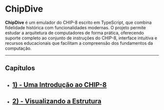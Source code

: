 # ChipDive

**ChipDive** é um emulador do CHIP-8 escrito em TypeScript, que combina fidelidade histórica com funcionalidades modernas. O projeto permite estudar a arquitetura de computadores de forma prática, oferecendo suporte completo ao conjunto de instruções do CHIP-8, interface intuitiva e recursos educacionais que facilitam a compreensão dos fundamentos da computação.

---

## Capítulos

- ## [1) - Uma Introdução ao CHIP-8](./docs/1-Introducao/Introducao.md)
- ## [2) - Visualizando a Estrutura](./docs/2-Arquitetura/Arquitetura.md)

